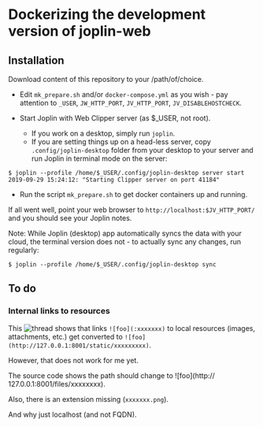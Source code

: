 # Dockerizing the development version of joplin-web

## Installation

Download content of this repository to your /path/of/choice.

* Edit `mk_prepare.sh` and/or `docker-compose.yml` as you wish - pay
attention to `_USER`, `JW_HTTP_PORT`, `JV_HTTP_PORT`, `JV_DISABLEHOSTCHECK`.

* Start Joplin with Web Clipper server (as $_USER, not root).

  * If you work on a desktop, simply run `joplin`.
  * If you are setting things up on a head-less server, copy `.config/joplin-desktop` folder from your desktop to your server and run Joplin in terminal mode on the server:
```
$ joplin --profile /home/$_USER/.config/joplin-desktop server start
2019-09-29 15:24:12: "Starting Clipper server on port 41184"
```

* Run the script `mk_prepare.sh` to get docker containers up and running.


If all went well, point your web browser to `http://localhost:$JV_HTTP_PORT/` and
you should see your Joplin notes.

Note: While Joplin (desktop) app automatically syncs the data with your cloud, the terminal version does not - to actually sync any changes, run regularly:

```
$ joplin --profile /home/$_USER/.config/joplin-desktop sync
```

## To do

### Internal links to resources

This ![thread](https://discourse.joplinapp.org/t/joplin-web-web-application-companion-for-joplin/555/23) shows that links `![foo](:xxxxxxx)` to local resources (images, attachments, etc.) get converted to `![foo](http://127.0.0.1:8001/static/xxxxxxxxx)`.

However, that does not work for me yet.

The source code shows the path should change to ![foo](http://
127.0.0.1:8001/files/xxxxxxxx).

Also, there is an extension missing (`xxxxxxx.png`).

And why just localhost (and not FQDN).
